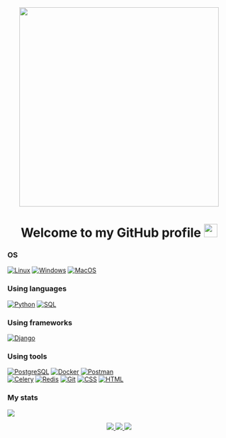<div id="header" align="center">
  <img src="https://media.giphy.com/media/PI3QGKFN6XZUCMMqJm/giphy.gif" width="450"/>
</div>

<h1 align="center">
  Welcome to my GitHub profile
  <img src="https://media.giphy.com/media/hvRJCLFzcasrR4ia7z/giphy.gif" width="30px"/>
</h1>

<!-- [![Anurag's GitHub stats](https://github-readme-stats.vercel.app/api?username=vadimcola&show_icons=true&theme=gruvbox_light)](https://github.com/vadimcola?tab=repositories) -->

### OS
[![Linux](https://img.shields.io/badge/linux-3f3fff?style=for-the-badge&logo=Linux&logoColor=white&labelColor=black)](https://github.com/vadimcola)
[![Windows](https://img.shields.io/badge/Windows-3f3fff?style=for-the-badge&logo=Windows&labelColor=black)](https://github.com/vadimcola)
[![MacOS](https://img.shields.io/badge/MacOS-3f3fff?style=for-the-badge&logo=Apple&labelColor=black)](https://github.com/vadimcola)


### Using languages
[![Python](https://img.shields.io/badge/-Python-3f3fff?style=for-the-badge&logo=python&logoColor=white&labelColor=black)](https://www.python.org/)
[![SQL](https://img.shields.io/badge/sql-3f3fff?style=for-the-badge&logo=mysql&labelColor=black&logoColor=white)](https://github.com/vadimcola)

### Using frameworks
[![Django](https://img.shields.io/badge/django-3f3fff?style=for-the-badge&logo=Django&labelColor=black)](https://www.djangoproject.com/)


### Using tools
[![PostgreSQL](https://img.shields.io/badge/Postgresql-3f3fff?style=for-the-badge&logo=Postgresql&logoColor=white&labelColor=black)](https://www.postgresql.org/)
[![Docker](https://img.shields.io/badge/Docker-3f3fff?style=for-the-badge&logo=Docker&labelColor=black)](https://www.docker.com/)
[![Postman](https://img.shields.io/badge/Postman-3f3fff?style=for-the-badge&logo=Postman&logoColor=white&labelColor=black)](https://www.postman.com/)<br>
[![Celery](https://img.shields.io/badge/celery-white?style=for-the-badge&logo=celery&logoColor=white&labelColor=black&color=3f3fff)](https://docs.celeryq.dev/en/stable/)
[![Redis](https://img.shields.io/badge/redis-white?style=for-the-badge&logo=redis&logoColor=white&labelColor=black&color=3f3fff)](https://redis.io/)
[![Git](https://img.shields.io/badge/GIT-3f3fff?style=for-the-badge&logo=GIT&logoColor=white&labelColor=black)](https://github.com/vadimcola)
[![CSS](https://img.shields.io/badge/CSS-3f3fff?style=for-the-badge&logo=CSS3&logoColor=white&labelColor=black)](https://github.com/vadimcola)
[![HTML](https://img.shields.io/badge/HTML-3f3fff?style=for-the-badge&logo=HTML5&logoColor=white&labelColor=black)](https://github.com/vadimcola)


### My stats
![](https://komarev.com/ghpvc/?username=vadimcola&color=3f3fff&style=for-the-badge)
<p align="center">
  <a href="https://github.com/vadimcola">
    <img src="http://github-profile-summary-cards.vercel.app/api/cards/profile-details?username=vadimcola&theme=transparent" />
  </a>
  <a href="https://github.com/vadimcola">
    <img src="https://github-readme-streak-stats.herokuapp.com/?user=vadimcola&hide_border=true&card_width=338&theme=transparent" />
  </a>
  <a href="https://github.com/vadimcola">
    <img src="http://github-profile-summary-cards.vercel.app/api/cards/stats?username=vadimcola&theme=transparent" />
  </a>

</p>

<!--
**vadimcola/vadimcola** is a ✨ _special_ ✨ repository because its `README.md` (this file) appears on your GitHub profile.

Here are some ideas to get you started:

- 🔭 I’m currently working on ...
- 🌱 I’m currently learning ...
- 👯 I’m looking to collaborate on ...
- 🤔 I’m looking for help with ...
- 💬 Ask me about ...
- 📫 How to reach me: ...
- 😄 Pronouns: ...
- ⚡ Fun fact: ...

https://media.giphy.com/media/PI3QGKFN6XZUCMMqJm/giphy.gif
-->
